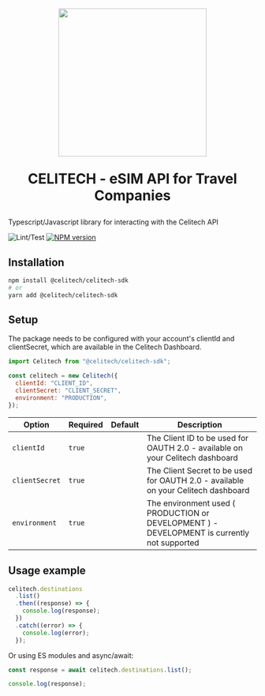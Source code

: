 <h1 align="center">
    <a style="text-decoration: none" href="https://www.celitech.com">
      <img width="300px" src="https://celitech.com/wp-content/uploads/2022/11/CELITECH-eSIM-Platform_2-1024x306.jpg" />
      <p align="center">CELITECH - eSIM API for Travel Companies </p>
    </a>
</h1>

Typescript/Javascript library for interacting with the Celitech API

![Lint/Test](https://github.com/Celitech/CelitechSDK/actions/workflows/linting.yml/badge.svg)
[![NPM version](https://img.shields.io/npm/v/@celitech/celitech-sdk)](https://www.npmjs.com/package/@celitech/celitech-sdk)

## Installation

```sh
npm install @celitech/celitech-sdk
# or
yarn add @celitech/celitech-sdk
```

## Setup

The package needs to be configured with your account's clientId and clientSecret, which are available in the <a style="text-decoration: none" href="https://www.celitech.net">Celitech Dashboard.</a>

```js
import Celitech from "@celitech/celitech-sdk";

const celitech = new Celitech({
  clientId: "CLIENT_ID",
  clientSecret: "CLIENT_SECRET",
  environment: "PRODUCTION",
});
```

| Option              | Required | Default     | Description                                                                                 |
| ------------------- | -------- | ----------- | ------------------------------------------------------------------------------------------- | 
| `clientId`          | `true`   |             | The Client ID to be used for OAUTH 2.0 - available on your Celitech dashboard               |
| `clientSecret`      | `true`   |             | The Client Secret to be used for OAUTH 2.0 - available on your Celitech dashboard           |
| `environment`       | `true`   |             | The environment used ( PRODUCTION or DEVELOPMENT ) - DEVELOPMENT is currently not supported |

## Usage example

```js
celitech.destinations
  .list()
  .then((response) => {
    console.log(response);
  })
  .catch((error) => {
    console.log(error);
  });
```

Or using ES modules and async/await:

```js
const response = await celitech.destinations.list();

console.log(response);
```
